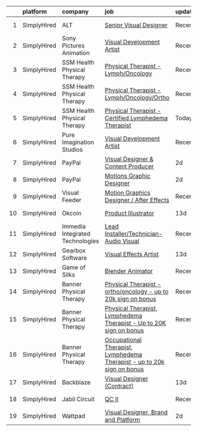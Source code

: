 

|    | platform    | company                         | job                                                                                                                                                                               | update_time   | location                  |
|---:|:------------|:--------------------------------|:----------------------------------------------------------------------------------------------------------------------------------------------------------------------------------|:--------------|:--------------------------|
|  1 | SimplyHired | ALT                             | [Senior Visual Designer](https://www.simplyhired.com/job/NokOP71osVj86JE8cjeTKVD4OT5uygS2nvU8Ryg5UmYb5eSwnRrk-w?q=visual+effects)                                                 | Recently      | New York, NY              |
|  2 | SimplyHired | Sony Pictures Animation         | [Visual Development Artist](https://www.simplyhired.com/job/69Xcu-jnN61Z8GItK-bx0bPKZnjn_Hq3pMWWYD3lVZMSJKOUrvqEqw?q=visual+effects)                                              | Recently      | Culver City, CA           |
|  3 | SimplyHired | SSM Health Physical Therapy     | [Physical Therapist - Lymph/Oncology](https://www.simplyhired.com/job/rLN1orVGfYDwJpBQnKDyw04gDuPWOEP3G960ypWjnoMn-kqCA27dAw?q=visual+effects)                                    | Recently      | Troy, MO                  |
|  4 | SimplyHired | SSM Health Physical Therapy     | [Physical Therapist - Lymph/Oncology/Ortho](https://www.simplyhired.com/job/kesi5_zUXVL1qInfgTYLwYGk93JGoGVkg3WrF-egj25p9JRZR5RQVA?q=visual+effects)                              | Recently      | O'Fallon, MO              |
|  5 | SimplyHired | SSM Health Physical Therapy     | [Physical Therapist - Certified Lymphedema Therapist](https://www.simplyhired.com/job/PA-9RupE2eTY1xDNN3j4WD6EfU2oYevgx794_b3e_YcM1xuLzeZ1Zw?q=visual+effects)                    | Today         | O'Fallon, MO              |
|  6 | SimplyHired | Pure Imagination Studios        | [Visual Development Artist](https://www.simplyhired.com/job/u3Ce0qDkoB4jPujFyWA_pOjySvkBJ7SmBclJFkATwkjx3a0XU_1R2g?q=visual+effects)                                              | Recently      | Rochester, NY +1 location |
|  7 | SimplyHired | PayPal                          | [Visual Designer & Content Producer](https://www.simplyhired.com/job/SjLRKANRBhKQlpSsS96hrX2GYjlZiEiKruYWv35D98oKOHtBDrMOIQ?q=visual+effects)                                     | 2d            | Nebraska +1 location      |
|  8 | SimplyHired | PayPal                          | [Motions Graphic Designer](https://www.simplyhired.com/job/lWTzk2nfbisM2pZW_h3czNmGxzwWDwiWpOdlLRKtz_i08vI9GUe_nQ?q=visual+effects)                                               | 2d            | Maryland +1 location      |
|  9 | SimplyHired | Visual Feeder                   | [Motion Graphics Designer / After Effects](https://www.simplyhired.com/job/A4JYwWYxoxAoMX6sR3AYTnbv6FjK1hIzU2kr1hWZo5aQqDLd2tIATQ?q=visual+effects)                               | Recently      | Remote                    |
| 10 | SimplyHired | Okcoin                          | [Product Illustrator](https://www.simplyhired.com/job/mL-Z4mwQLxeXhimvBJcZr-j2vSiQYzFN2pDoIcSdX75dHzYka28MQw?q=visual+effects)                                                    | 13d           | San Jose, CA              |
| 11 | SimplyHired | Immedia Integrated Technologies | [Lead Installer/Technician-Audio Visual](https://www.simplyhired.com/job/IL_TH2SXPlz2tOw2DDE_I22xSpEewZlkJne33ZaAXd-CmCI5oTmI_A?q=visual+effects)                                 | Recently      | Scottsdale, AZ            |
| 12 | SimplyHired | Gearbox Software                | [Visual Effects Artist](https://www.simplyhired.com/job/KgWsYvKgRTCPyzr5fy3MA5ZBn903UztRQKXSsMWBzit7EHJLOxnTrw?q=visual+effects)                                                  | 13d           | Frisco, TX                |
| 13 | SimplyHired | Game of Silks                   | [Blender Animator](https://www.simplyhired.com/job/KzykJDWO-L53yC8j2Y4esmKOgAzFz8HS0y8GnoD69xbqq0rL9kqSMA?q=visual+effects)                                                       | Recently      | Remote                    |
| 14 | SimplyHired | Banner Physical Therapy         | [Physical Therapist - ortho/oncology - up to 20k sign on bonus](https://www.simplyhired.com/job/QrxfCHrWJjvUk0gV7yVOzQjDSDbwWNHyMa1dCGfayPwfUimEEjN_qQ?q=visual+effects)          | Recently      | Tucson, AZ                |
| 15 | SimplyHired | Banner Physical Therapy         | [Physical Therapist, Lymphedema Therapist - Up to 20K sign on bonus](https://www.simplyhired.com/job/A1ZcCai0fF-YAycUyDVmud1IbgVOGUjMgEL2ftzUTnBj79rS04NaCg?q=visual+effects)     | Recently      | Tucson, AZ                |
| 16 | SimplyHired | Banner Physical Therapy         | [Occupational Therapist, Lymphedema Therapist - up to 20k sign on bonus](https://www.simplyhired.com/job/C9b2Pde60D2WrSa7bGL84NWWdQBSjlelyND2bqJMzpzTOEHLqAIw8w?q=visual+effects) | Recently      | Tucson, AZ                |
| 17 | SimplyHired | Backblaze                       | [Visual Designer (Contract)](https://www.simplyhired.com/job/X6gwh0zlCS2Tou0tAvzLuBKtNP9tzIANratJQm3oiP7xy2FnCAvaQQ?q=visual+effects)                                             | 13d           | San Mateo, CA             |
| 18 | SimplyHired | Jabil Circuit                   | [QC II](https://www.simplyhired.com/job/tSpPsRNKFlM3L1ZFfHMFYHETtWsOFYLa1MHCWRSgQwSnwBvDrXb7DA?q=visual+effects)                                                                  | Recently      | San Jose, CA              |
| 19 | SimplyHired | Wattpad                         | [Visual Designer, Brand and Platform](https://www.simplyhired.com/job/x3mL1HMKVeuVoETEL3uv2-8JyeRsMY0KJpvjb2tu5v8A8Rp4z7Sycw?q=visual+effects)                                    | 2d            | Remote                    |